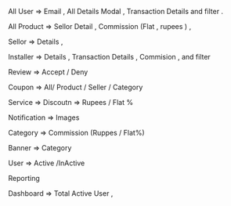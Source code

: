 All User => Email , All Details Modal , Transaction Details and filter .

All Product => Sellor Detail , Commission (Flat  , rupees ) , 

Sellor => Details , 

Installer => Details , Transaction Details , Commision , and filter 

Review => Accept / Deny  
 
Coupon => All/ Product / Seller / Category 

Service => Discoutn => Rupees / Flat %

Notification => Images 

Category => Commission (Ruppes / Flat%)

Banner => Category

User => Active /InActive

Reporting


<!--  -->
Dashboard => Total Active User , 

